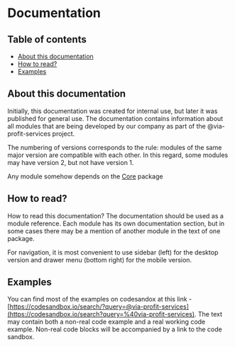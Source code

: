 # Documentation


## Table of contents

 - [About this documentation](#about-this-documentation)
 - [How to read?](#how-to-read)
 - [Examples](#examples)


## About this documentation

Initially, this documentation was created for internal use, but later it was published for general use. The documentation contains information about all modules that are being developed by our company as part of the @via-profit-services project.


The numbering of versions corresponds to the rule: modules of the same major version are compatible with each other. In this regard, some modules may have version 2, but not have version 1.

Any module somehow depends on the [Core](./docs/core/introduction.md) package


## How to read?

How to read this documentation? The documentation should be used as a module reference. Each module has its own documentation section, but in some cases there may be a mention of another module in the text of one package.

For navigation, it is most convenient to use sidebar (left) for the desktop version and drawer menu (bottom right) for the mobile version.

## Examples

You can find most of the examples on codesandox at this link - [https://codesandbox.io/search/?query=@via-profit-services](https://codesandbox.io/search?query=%40via-profit-services). The text may contain both a non-real code example and a real working code example. Non-real code blocks will be accompanied by a link to the code sandbox.